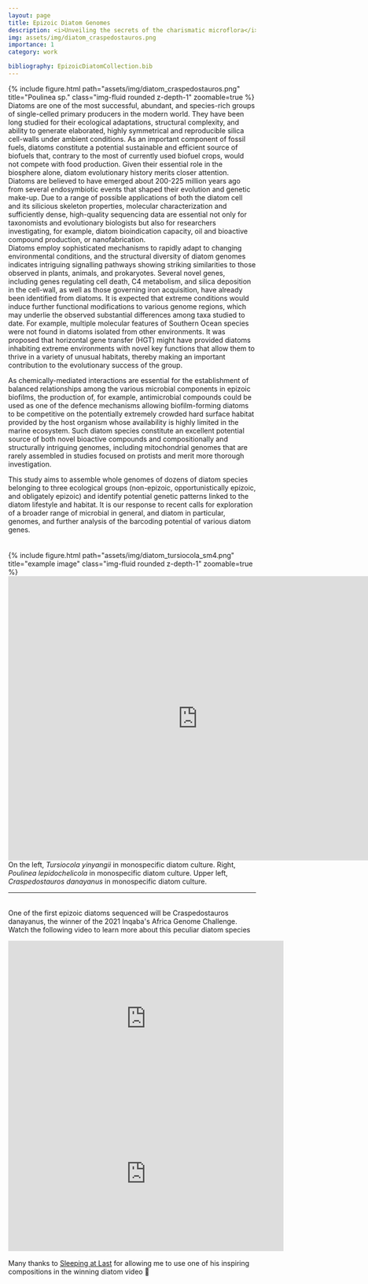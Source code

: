```yaml
---
layout: page
title: Epizoic Diatom Genomes
description: <i>Unveiling the secrets of the charismatic microflora</i>
img: assets/img/diatom_craspedostauros.png
importance: 1
category: work

bibliography: EpizoicDiatomCollection.bib
---
```

<div class="row justify-content-sm-center">
    <div class="col-sm-8 mt-3 mt-md-0">
        {% include figure.html path="assets/img/diatom_craspedostauros.png" title="Poulinea sp." class="img-fluid rounded z-depth-1" zoomable=true %}
    </div>
    <div class="col-sm-4 mt-3 mt-md-0">
Diatoms are one of the most successful, abundant, and species-rich groups of single-celled primary producers in the modern world<d-cite key="smetacek_diatoms_1999"></d-cite>. They have been long studied for their ecological adaptations, structural complexity, and ability to generate elaborated, highly symmetrical and reproducible silica cell-walls under ambient conditions. As an important component of fossil fuels, diatoms constitute a potential sustainable and efficient source of biofuels that, contrary to the most of currently used biofuel crops, would not compete with food production<d-cite key="levitan_diatoms_2014"></d-cite>. Given their essential role in the biosphere alone, diatom evolutionary history merits closer attention. Diatoms are believed to have emerged about 200-225 million years ago from several endosymbiotic events that shaped their evolution and genetic make-up<d-cite key="nakov_accelerated_2018"></d-cite>. Due to a range of possible applications of both the diatom cell and its silicious skeleton properties, molecular characterization and sufficiently dense, high-quality sequencing data are essential not only for taxonomists and evolutionary biologists but also for researchers investigating, for example, diatom bioindication capacity, oil and bioactive compound production, or nanofabrication.
    </div>
</div>
Diatoms employ sophisticated mechanisms to rapidly adapt to changing environmental conditions, and the structural diversity of diatom genomes indicates intriguing signalling pathways showing striking similarities to those observed in plants, animals, and prokaryotes. Several novel genes, including genes regulating cell death, C4 metabolism, and silica deposition in the cell-wall, as well as those governing iron acquisition, have already been identified from diatoms<d-cite key="vardi_diatom_2009"></d-cite>. It is expected that extreme conditions would induce further functional modifications to various genome regions, which may underlie the observed substantial differences among taxa studied to date. For example, multiple molecular features of Southern Ocean species were not found in diatoms isolated from other environments<d-cite key="vardi_diatom_2009"></d-cite>. It was proposed that horizontal gene transfer (HGT) might have provided diatoms inhabiting extreme environments with novel key functions that allow them to thrive in a variety of unusual habitats, thereby making an important contribution to the evolutionary success of the group<d-cite key="vancaester_comprehensive_2020"></d-cite>.

As chemically-mediated interactions are essential for the establishment of balanced relationships among the various microbial components in epizoic biofilms, the production of, for example, antimicrobial compounds could be used as one of the defence mechanisms allowing biofilm-forming diatoms to be competitive on the potentially extremely crowded hard surface habitat provided by the host organism whose availability is highly limited in the marine ecosystem<d-cite key="penesyan_development_2010"></d-cite>. Such diatom species constitute an excellent potential source of both novel bioactive compounds and compositionally and structurally intriguing genomes, including mitochondrial genomes that are rarely assembled in studies focused on protists and merit more thorough investigation.

This study aims to assemble whole genomes of dozens of diatom species belonging to three ecological groups (non-epizoic, opportunistically epizoic, and obligately epizoic) and identify potential genetic patterns linked to the diatom lifestyle and habitat. It is our response to recent calls for exploration of a broader range of microbial in general, and diatom in particular, genomes, and further analysis of the barcoding potential of various diatom genes<d-cite key="pogoda_comparative_2019"></d-cite><d-cite key="smith_past_2016"></d-cite>.

<div class="row justify-content-sm-center"  style="padding-top: 21px; padding-bottom: 0px">
    <div class="col-sm-4 mt-3 mt-md-0">
        {% include figure.html path="assets/img/diatom_tursiocola_sm4.png" title="example image" class="img-fluid rounded z-depth-1" zoomable=true %}
    </div>
    <div class="col-sm-8 mt-3 mt-md-0">
        <iframe width="770" height="577" src="https://www.youtube-nocookie.com/embed/_G91JXWLlnk?controls=1" title="YouTube video player" frameborder="0" allow="accelerometer; autoplay; clipboard-write; encrypted-media; gyroscope; picture-in-picture" allowfullscreen></iframe>
    </div>
</div>
<div class="caption">
    On the left, <i>Tursiocola yinyangii</i> in monospecific diatom culture. Right, <i>Poulinea lepidochelicola</i> in monospecific diatom culture. Upper left, <i>Craspedostauros danayanus</i> in monospecific diatom culture.
</div>

***

<p style="margin-top: 2rem">One of the first epizoic diatoms sequenced will be Craspedostauros danayanus, the winner of the 2021 Inqaba's Africa Genome Challenge. Watch the following video to learn more about this peculiar diatom species</p>

<div class="row justify-content-sm-center" style="margin-bottom: 1rem">
    <div class="col-sm-6 mt-3 mt-md-0">
        <iframe width="560" height="315" src="https://www.youtube-nocookie.com/embed/dLfbqENoS8Y" title="YouTube video player" frameborder="0" allow="accelerometer; autoplay; clipboard-write; encrypted-media; gyroscope; picture-in-picture" allowfullscreen></iframe>
    </div>
    <div class="col-sm-6 mt-3 mt-md-0">
        <iframe width="560" height="315" src="https://www.youtube-nocookie.com/embed/caQmQKfO_aY?start=360" title="YouTube video player" frameborder="0" allow="accelerometer; autoplay; clipboard-write; encrypted-media; gyroscope; picture-in-picture" allowfullscreen></iframe>
    </div>
</div>

Many thanks to <a href="http://www.sleepingatlast.com">Sleeping at Last</a> for allowing me to use one of his inspiring compositions in the winning diatom video :green_heart:

<d-appendix>
    <d-footnote-list></d-footnote-list>
    <d-citation-list></d-citation-list>
</d-appendix>